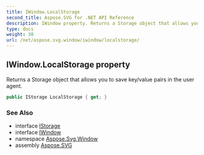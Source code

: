 ```yaml
---
title: IWindow.LocalStorage
second_title: Aspose.SVG for .NET API Reference
description: IWindow property. Returns a Storage object that allows you to save key/value pairs in the user agent
type: docs
weight: 30
url: /net/aspose.svg.window/iwindow/localstorage/
---
```

## IWindow.LocalStorage property

Returns a Storage object that allows you to save key/value pairs in the user agent.

```csharp
public IStorage LocalStorage { get; }
```

### See Also

* interface [IStorage](../../../aspose.svg.dom/istorage/)
* interface [IWindow](../)
* namespace [Aspose.Svg.Window](../../../aspose.svg.window/)
* assembly [Aspose.SVG](../../../)
